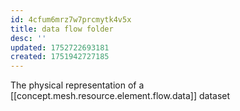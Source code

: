 ```yaml
---
id: 4cfum6mrz7w7prcmytk4v5x
title: data flow folder
desc: ''
updated: 1752722693181
created: 1751942727185
---
```


The physical representation of a [[concept.mesh.resource.element.flow.data]] dataset
